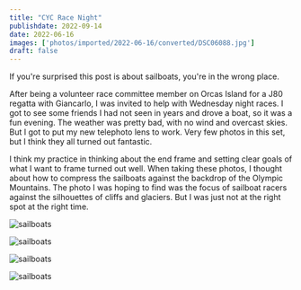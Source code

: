 ```yaml
---
title: "CYC Race Night"
publishdate: 2022-09-14
date: 2022-06-16
images: ['photos/imported/2022-06-16/converted/DSC06088.jpg']
draft: false
---
```


If you're surprised this post is about sailboats, you're in the wrong place.

After being a volunteer race committee member on Orcas Island for a J80 regatta with Giancarlo, I was invited to help with Wednesday night races.  I got to see some friends I had not seen in years and drove a boat, so it was a fun evening.  The weather was pretty bad, with no wind and overcast skies.  But I got to put my new telephoto lens to work.  Very few photos in this set, but I think they all turned out fantastic.

I think my practice in thinking about the end frame and setting clear goals of what I want to frame turned out well.  When taking these photos, I thought about how to compress the sailboats against the backdrop of the Olympic Mountains.  The photo I was hoping to find was the focus of sailboat racers against the silhouettes of cliffs and glaciers.  But I was just not at the right spot at the right time.

![sailboats](../photos/imported/2022-06-16/converted/DSC06088.jpg)

![sailboats](../photos/imported/2022-06-16/converted/DSC06091.jpg)

![sailboats](../photos/imported/2022-06-16/converted/DSC06093.jpg)

![sailboats](../photos/imported/2022-06-16/converted/DSC06111.jpg)

